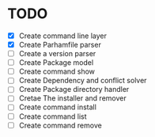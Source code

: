 # TODO

- [x] Create command line layer
- [x] Create Parhamfile parser
- [ ] Create a version parser
- [ ] Create Package model
- [ ] Create command show
- [ ] Create Dependency and conflict solver
- [ ] Create Package directory handler
- [ ] Cretae The installer and remover
- [ ] Create command install
- [ ] Create command list
- [ ] Create command remove
